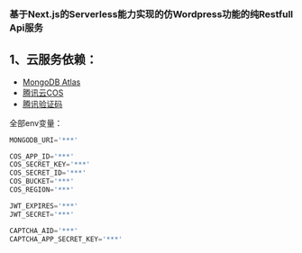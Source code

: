 ### 基于Next.js的Serverless能力实现的仿Wordpress功能的纯Restfull Api服务

## 1、云服务依赖：
- [MongoDB Atlas](https://www.mongodb.com/atlas/database)
- [腾讯云COS](https://cloud.tencent.com/product/cos)
- [腾讯验证码](https://007.qq.com/product.html)

全部env变量：
```typescript
MONGODB_URI='***'

COS_APP_ID='***'
COS_SECRET_KEY='***'
COS_SECRET_ID='***'
COS_BUCKET='***'
COS_REGION='***'

JWT_EXPIRES='***'
JWT_SECRET='***'

CAPTCHA_AID='***'
CAPTCHA_APP_SECRET_KEY='***'
```



